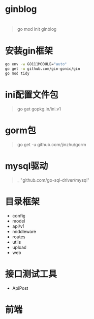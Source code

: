 # ginblog

# 
> go mod init ginblog
# 安装gin框架
~~~ bash
go env -w GO111MODULE="auto"
go get -u github.com/gin-gonic/gin
go mod tidy
~~~ 

# ini配置文件包
> go get gopkg.in/ini.v1
# gorm包
> go get -u github.com/jinzhu/gorm
# mysql驱动
> _ "github.com/go-sql-driver/mysql"

# 目录框架
- config
- model
- api/v1
- middleware
- routes
- utils
- upload
- web

# 接口测试工具
- ApiPost


# 前端

